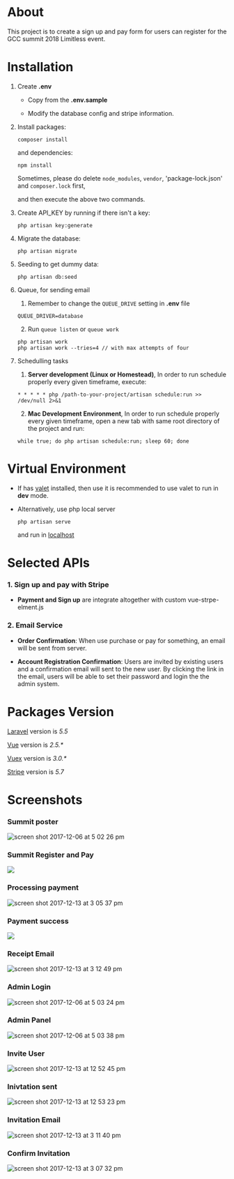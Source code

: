 # About

This project is to create a sign up and pay form for users can register for the GCC summit 2018 Limitless event. 
  
# Installation

1. Create __.env__  

   * Copy from the __.env.sample__ 
   
   * Modify the database config and stripe information.

2. Install packages:
    ```
    composer install
    ```
    and dependencies:
    ```
    npm install
    ```
    Sometimes, please do delete `node_modules`, `vendor`, 'package-lock.json' and `composer.lock` first,
    
    and then execute the above two commands. 

3. Create API_KEY by running if there isn't a key:
    ```
    php artisan key:generate
    ```
    
4.  Migrate the database:
    ```
    php artisan migrate
    ```
    
5. Seeding to get dummy data:
    ```
    php artisan db:seed
    ```    
        
6. Queue, for sending email
    
    1. Remember to change the `QUEUE_DRIVE` setting in **.env** file
    ```
    QUEUE_DRIVER=database
    ```
    
    2. Run `queue listen` or `queue work`
    ```
    php artisan work
    php artisan work --tries=4 // with max attempts of four 
    ```

7. Schedulling tasks

    1. **Server development (Linux or Homestead)**, In order to run schedule properly every given timeframe, execute:
    ```
    * * * * * php /path-to-your-project/artisan schedule:run >> /dev/null 2>&1
    ```

    2. **Mac Development Environment**, In order to run schedule properly every given timeframe, open a new tab with same root directory of the project and run:
    ```
    while true; do php artisan schedule:run; sleep 60; done
    ```

# Virtual Environment

- If has [valet](https://laravel.com/docs/5.5/valet) installed,
  then use it is recommended to use valet to run in __dev__ mode.

- Alternatively, use php local server

  ```
  php artisan serve
  ```
  
  and run in [localhost](http://127.0.0.1:800)  
  
# Selected APIs

  ### 1. Sign up and pay with Stripe
  
  - __Payment and Sign up__ are integrate altogether with custom vue-strpe-elment.js
  
  ### 2. Email Service
  
  - __Order Confirmation__: When use purchase or pay for something, an email will be sent from server.
  
  - __Account Registration Confirmation__: Users are invited by existing users and a confirmation email will sent to the new user. By clicking the link in the email, users will be able to set their password and login the the admin system. 
  
# Packages Version

[Laravel](https://laravel.com/docs/5.5) version is _5.5_

[Vue](https://vuejs.org/v2/guide/) version is _2.5.*_

[Vuex](https://vuex.vuejs.org/en/intro.html) version is _3.0.*_

[Stripe](https://stripe.com.au) version is *5.7*

# Screenshots

### Summit poster

![screen shot 2017-12-06 at 5 02 26 pm](https://user-images.githubusercontent.com/9074571/33647172-a69123a2-daa7-11e7-87df-8f2fd808665c.png)

### Summit Register and Pay

![](https://user-images.githubusercontent.com/9074571/33864983-9d786050-df43-11e7-904c-36dfaff3c196.png)

### Processing payment

![screen shot 2017-12-13 at 3 05 37 pm](https://user-images.githubusercontent.com/9074571/33921327-2f48bf4c-e017-11e7-83f5-ba4e0ef2c99b.png)

### Payment success

![](https://user-images.githubusercontent.com/9074571/33865145-7d1ded42-df44-11e7-91da-76207a539c7e.png)

### Receipt Email

![screen shot 2017-12-13 at 3 12 49 pm](https://user-images.githubusercontent.com/9074571/33921484-1e3a6a38-e018-11e7-8a7b-6afd292022a0.png)


### Admin Login

![screen shot 2017-12-06 at 5 03 24 pm](https://user-images.githubusercontent.com/9074571/33865057-100e2eb0-df44-11e7-8b10-2e7233a5d480.png)

### Admin Panel

![screen shot 2017-12-06 at 5 03 38 pm](https://user-images.githubusercontent.com/9074571/33857561-5161f2bc-df20-11e7-95b0-feb3fc4b37ed.png)

### Invite User

![screen shot 2017-12-13 at 12 52 45 pm](https://user-images.githubusercontent.com/9074571/33917893-ca8e6d8e-e004-11e7-92fc-14fe1fdb8442.png)

### Inivtation sent

![screen shot 2017-12-13 at 12 53 23 pm](https://user-images.githubusercontent.com/9074571/33917892-ca58d19c-e004-11e7-8038-945d10060a8f.png)

### Invitation Email

![screen shot 2017-12-13 at 3 11 40 pm](https://user-images.githubusercontent.com/9074571/33921455-fa725b4c-e017-11e7-81dc-2c6b109bd337.png)

### Confirm Invitation

![screen shot 2017-12-13 at 3 07 32 pm](https://user-images.githubusercontent.com/9074571/33921406-bc94f744-e017-11e7-9df7-a341546cc5da.png)
